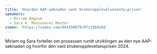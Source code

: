 ```yaml
---
title: 'Hvordan AAP-søknaden vant brukeropplevelses&shy;prisen'
speakers:
  - Miriam Begnum
  - Sara A. Manzanares Monter
vimeo: 'https://vimeo.com/954350879/97c33b4268'
---
```


Miriam og Sara forteller om prosessen rundt utviklingen av den nye AAP-søknaden og hvorfor den vant brukeropplevelsesprisen 2024.